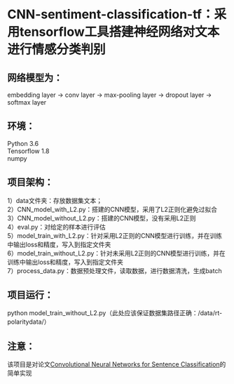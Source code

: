 CNN-sentiment-classification-tf：采用tensorflow工具搭建神经网络对文本进行情感分类判别
==================================================================================
网络模型为：
-----------
embedding layer -> conv layer -> max-pooling layer -> dropout layer -> softmax layer<br>

环境：
-----
Python 3.6<br>
Tensorflow 1.8<br>
numpy<br>

项目架构：
---------
1）data文件夹：存放数据集文本；<br>
2）CNN_model_with_L2.py：搭建的CNN模型，采用了L2正则化避免过拟合<br>
3）CNN_model_without_L2.py：搭建的CNN模型，没有采用L2正则<br>
4）eval.py：对给定的样本进行评估<br>
5）model_train_with_L2.py：针对采用L2正则的CNN模型进行训练，并在训练中输出loss和精度，写入到指定文件夹<br>
6）model_train_without_L2.py：针对未采用L2正则的CNN模型进行训练，并在训练中输出loss和精度，写入到指定文件夹<br>
7）process_data.py：数据预处理文件，读取数据，进行数据清洗，生成batch<br>
 
项目运行：
---------
  python model_train_without_L2.py（此处应该保证数据集路径正确：/data/rt-polaritydata/）<br>

注意：
----
该项目是对论文[Convolutional Neural Networks for Sentence Classification](https://arxiv.org/abs/1408.5882)的简单实现
